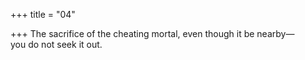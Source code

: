 +++
title = "04"

+++
The sacrifice of the cheating mortal, even though it be nearby—  
you do not seek it out.  